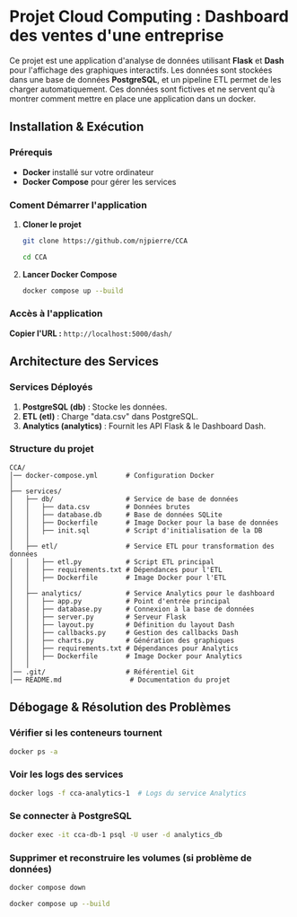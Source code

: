 
# Projet Cloud Computing : Dashboard des ventes d'une entreprise

Ce projet est une application d'analyse de données utilisant **Flask** et **Dash** pour l'affichage des graphiques interactifs. Les données sont stockées dans une base de données **PostgreSQL**, et un pipeline ETL permet de les charger automatiquement.
Ces données sont fictives et ne servent qu'à montrer comment mettre en place une application dans un docker.

## Installation & Exécution

###  **Prérequis**
- **Docker** installé sur votre ordinateur
- **Docker Compose** pour gérer les services

### **Coment Démarrer l'application**

1. **Cloner le projet**
   ```sh
   git clone https://github.com/njpierre/CCA
   
   cd CCA
   ```
3. **Lancer Docker Compose**
   ```sh
   docker compose up --build
   ```
   

###  **Accès à l'application**

 **Copier l'URL :**  `http://localhost:5000/dash/` 


##  **Architecture des Services**

### **Services Déployés**

1. **PostgreSQL (db)** : Stocke les données.
2. **ETL (etl)** : Charge "data.csv" dans PostgreSQL.
3. **Analytics (analytics)** : Fournit les API Flask & le Dashboard Dash.

### **Structure du projet**


 ```
CCA/
│── docker-compose.yml       # Configuration Docker
│
├── services/
│   ├── db/                  # Service de base de données
│   │   ├── data.csv         # Données brutes
│   │   ├── database.db      # Base de données SQLite
│   │   ├── Dockerfile       # Image Docker pour la base de données
│   │   ├── init.sql         # Script d'initialisation de la DB
│   │
│   ├── etl/                 # Service ETL pour transformation des données
│   │   ├── etl.py           # Script ETL principal
│   │   ├── requirements.txt # Dépendances pour l'ETL
│   │   ├── Dockerfile       # Image Docker pour l'ETL
│   │
│   ├── analytics/           # Service Analytics pour le dashboard
│   │   ├── app.py           # Point d'entrée principal
│   │   ├── database.py      # Connexion à la base de données
│   │   ├── server.py        # Serveur Flask
│   │   ├── layout.py        # Définition du layout Dash
│   │   ├── callbacks.py     # Gestion des callbacks Dash
│   │   ├── charts.py        # Génération des graphiques
│   │   ├── requirements.txt # Dépendances pour Analytics
│   │   ├── Dockerfile       # Image Docker pour Analytics
│   │
│── .git/                    # Référentiel Git
│── README.md                 # Documentation du projet
```

## **Débogage & Résolution des Problèmes**
 
### **Vérifier si les conteneurs tournent**
```sh
docker ps -a
```
 
###  **Voir les logs des services**
```sh
docker logs -f cca-analytics-1  # Logs du service Analytics
```
 
###  **Se connecter à PostgreSQL**
```sh
docker exec -it cca-db-1 psql -U user -d analytics_db
```
 
###  **Supprimer et reconstruire les volumes (si problème de données)**
 ```sh
docker compose down
 
docker compose up --build
```
